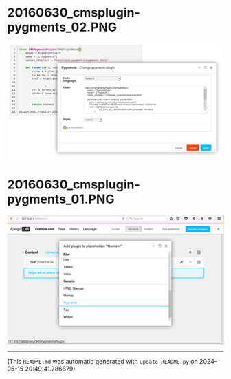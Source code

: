 
# 20160630_cmsplugin-pygments_02.PNG

![20160630_cmsplugin-pygments_02.PNG](https://raw.githubusercontent.com/jedie/jedie.github.io/master/screenshots/cmsplugin-pygments/20160630_cmsplugin-pygments_02.PNG "20160630_cmsplugin-pygments_02.PNG")

# 20160630_cmsplugin-pygments_01.PNG

![20160630_cmsplugin-pygments_01.PNG](https://raw.githubusercontent.com/jedie/jedie.github.io/master/screenshots/cmsplugin-pygments/20160630_cmsplugin-pygments_01.PNG "20160630_cmsplugin-pygments_01.PNG")

----
(This `README.md` was automatic generated with `update_README.py` on 2024-05-15 20:49:41.786879)
